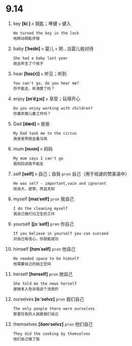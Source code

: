 # 9.14

1. key **[kiː]** `n` 钥匙；琴键 `v` 键入

   ```
   He turned the key in the lock
   他转动钥匙开锁
   ```

2. baby **[ˈbeɪbi]** `n` 婴儿 `v` 把...当婴儿般对待

   ```
   She had a baby last year
   她去年生了个孩子
   ```

3. hear **[hɪə(r)]** `v` 听见；听到

   ```
   You can't go, do you hear me?
   你不能走，听清楚了吗？
   ```

4. enjoy **[ɪnˈdʒɔɪ]** `v` 享受；玩得开心

   ```
   Do you enjoy working with children?
   你喜欢做儿童工作吗？
   ```

5. Dad **[dæd]** `n` 爸爸

   ```
   My Dad took me to the circus
   我爸爸带我去看马戏
   ```

6. mum **[mʌm]** `n` 妈妈

   ```
   My mum says I can't go
   我妈妈说我不能走
   ```

7. self **[self]** `n` 自己；自我 `pron` 自己（用于戏谑的赞美语中）

   ```
   He was self - important,vain and ignorant
   他自大、虚荣、而且无知
   ```

8. myself **[maɪˈself]** `pron` 我自己

   ```
   I do the cleaning myself
   我自己做打扫卫生的工作
   ```

9. yourself **[jɔːˈself]** `pron` 你自己

   ```
   If you believe in yourself you can succeed
   对自己有信心，你就能成功
   ```

10. himself **[hɪmˈself]** `pron` 他自己

    ```
    He needed space to be himself
    他需要自己的独立空间
    ```

11. herself **[herself]** `pron` 她自己

    ```
    She told me the news herself
    是她本人告诉我这个消息的
    ```

12. ourselves **[ɑːˈselvz]** `pron` 我们自己

    ```
    The only people there were ourselves
    那里仅有的人就是我们自己
    ```

13. themselves **[ðəmˈselvz]** `pron` 他们自己

    ```
    They did the cooking by themselves
    他们自己做了饭
    ```
